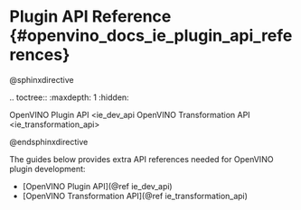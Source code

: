 # Plugin API Reference {#openvino_docs_ie_plugin_api_references}

@sphinxdirective

.. toctree::
   :maxdepth: 1
   :hidden:

   OpenVINO Plugin API <ie_dev_api
   OpenVINO Transformation API <ie_transformation_api>

@endsphinxdirective

The guides below provides extra API references needed for OpenVINO plugin development:

* [OpenVINO Plugin API](@ref ie_dev_api)
* [OpenVINO Transformation API](@ref ie_transformation_api)
